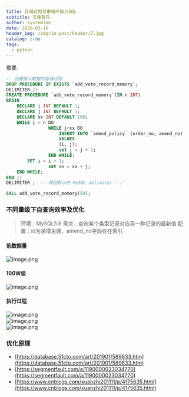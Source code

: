```yaml
---
title: 存储过程双重循环插入SQL
subtitle: 文章暂存
author: systemime
date: 2020-03-16
header_img: /img/in-post/header/7.jpg
catalog: true
tags:
  - python
---
```

摘要.

<!-- more -->


```sql
-- 创建插入数据的存储过程
DROP PROCEDURE IF EXISTS `add_vote_record_memory`;
DELIMITER //
CREATE PROCEDURE `add_vote_record_memory`(IN n INT)
BEGIN
    DECLARE i INT DEFAULT 1;
    DECLARE j INT DEFAULT 1;
    DECLARE xx INT DEFAULT 100;
    WHILE i < n DO
				WHILE j<xx DO
					INSERT INTO `amend_policy` (order_no, amend_no)
					VALUES
					(i, j);
					set j = j + 1;
				END WHILE;
        SET i = i + 1;
				set xx = xx + j;
    END WHILE;
END //
DELIMITER ;  -- 改回默认的 MySQL delimiter：';'

CALL add_vote_record_memory(50);
```


<a name="AM37m"></a>
### 不同量级下自查询效率及优化
> 环境：MySQL5.6
> 需求：查询某个类型记录对应另一种记录的最新值
> 配置：id为递增主建，amend_no字段存在索引



<a name="C0bWl"></a>
#### 低数据量
![image.png](https://cdn.nlark.com/yuque/0/2021/png/663138/1616326324600-26472b45-75fe-4ca8-aa5e-87eeefd39b46.png#align=left&display=inline&height=466&margin=%5Bobject%20Object%5D&name=image.png&originHeight=932&originWidth=1226&size=160376&status=done&style=none&width=613)
<a name="8FpiT"></a>
#### 100W级
![image.png](https://cdn.nlark.com/yuque/0/2021/png/663138/1616326344922-0e206b81-934f-4ae9-a8d5-9440b75bade2.png#align=left&display=inline&height=519&margin=%5Bobject%20Object%5D&name=image.png&originHeight=1038&originWidth=1160&size=144463&status=done&style=none&width=580)<br />

<a name="03gyl"></a>
#### 执行过程
![image.png](https://cdn.nlark.com/yuque/0/2021/png/663138/1616326438882-d08ff0ab-b8bb-4573-845c-98b3c9954e7b.png#align=left&display=inline&height=499&margin=%5Bobject%20Object%5D&name=image.png&originHeight=998&originWidth=1640&size=165416&status=done&style=none&width=820)<br />![image.png](https://cdn.nlark.com/yuque/0/2021/png/663138/1616326450392-f729dff8-41f0-45cf-8731-3d45408c2e36.png#align=left&display=inline&height=542&margin=%5Bobject%20Object%5D&name=image.png&originHeight=1084&originWidth=1626&size=174283&status=done&style=none&width=813)<br />![image.png](https://cdn.nlark.com/yuque/0/2021/png/663138/1616326459869-5d6e9c97-a279-4c6d-875e-2c62309759f6.png#align=left&display=inline&height=499&margin=%5Bobject%20Object%5D&name=image.png&originHeight=998&originWidth=1700&size=174620&status=done&style=none&width=850)<br />

<a name="gEpd9"></a>
### 优化原理

- [https://database.51cto.com/art/201901/589633.htm](https://database.51cto.com/art/201901/589633.htm)
- [https://segmentfault.com/a/1190000023034770](https://segmentfault.com/a/1190000023034770)
- [https://www.cnblogs.com/xuanzhi201111/p/4175635.html](https://www.cnblogs.com/xuanzhi201111/p/4175635.html)
